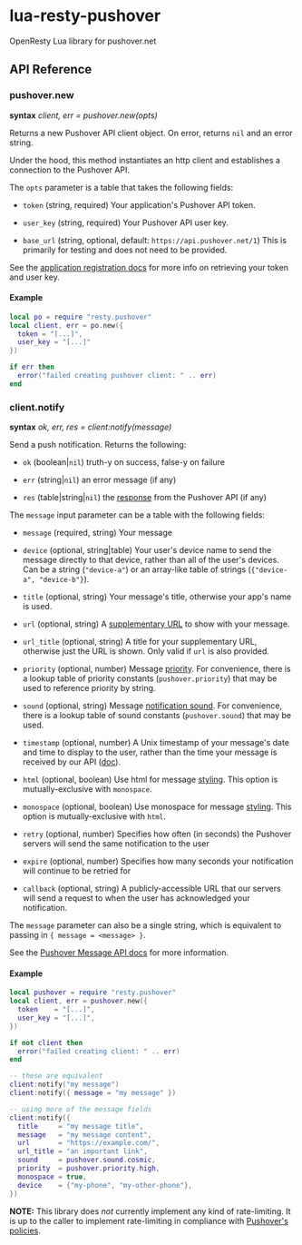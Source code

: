 # lua-resty-pushover

OpenResty Lua library for pushover.net


## API Reference

### pushover.new

**syntax** *client, err = pushover.new(opts)*

Returns a new Pushover API client object. On error, returns `nil` and an error
string.

Under the hood, this method instantiates an http client and establishes a
connection to the Pushover API.

The `opts` parameter is a table that takes the following fields:

* `token` (string, required)
    Your application's Pushover API token.

* `user_key` (string, required)
    Your Pushover API user key.

* `base_url` (string, optional, default: `https://api.pushover.net/1`)
    This is primarily for testing and does not need to be provided.

See the [application registration docs](https://pushover.net/api#registration) for more info on retrieving your token and user key.

#### Example

```lua
local po = require "resty.pushover"
local client, err = po.new({
  token = "[...]",
  user_key = "[...]"
})

if err then
  error("failed creating pushover client: " .. err)
end
```

### client.notify

**syntax** *ok, err, res = client:notify(message)*

Send a push notification. Returns the following:

* `ok` (boolean|`nil`)
  truth-y on success, false-y on failure

* `err` (string|`nil`)
  an error message (if any)

* `res` (table|string|`nil`)
  the [response](https://pushover.net/api#response) from the Pushover API (if any)


The `message` input parameter can be a table with the following fields:

* `message` (required, string)
  Your message

* `device` (optional, string|table)
  Your user's device name to send the message directly to that device, rather than all of the user's devices. Can be a string (`"device-a"`) or an array-like table of strings (`{"device-a", "device-b"}`).

* `title` (optional, string)
  Your message's title, otherwise your app's name is used.

* `url` (optional, string)
  A [supplementary URL](https://pushover.net/api#urls) to show with your message.

* `url_title` (optional, string)
  A title for your supplementary URL, otherwise just the URL is shown. Only valid if `url` is also provided.

* `priority` (optional, number)
  Message [priority](https://pushover.net/api#priority). For convenience, there is a lookup table of priority constants (`pushover.priority`) that may be used to reference priority by string.

* `sound` (optional, string)
  Message [notification sound](https://pushover.net/api#sounds). For convenience, there is a lookup table of sound constants (`pushover.sound`) that may be used.

* `timestamp` (optional, number)
  A Unix timestamp of your message's date and time to display to the user, rather than the time your message is received by our API ([doc](https://pushover.net/api#timestamp)).

* `html` (optional, boolean)
  Use html for message [styling](https://pushover.net/api#html). This option is mutually-exclusive with `monospace`.

* `monospace` (optional, boolean)
  Use monospace for message [styling](https://pushover.net/api#html). This option is mutually-exclusive with `html`.

* `retry` (optional, number)
  Specifies how often (in seconds) the Pushover servers will send the same notification to the user

* `expire` (optional, number)
  Specifies how many seconds your notification will continue to be retried for

* `callback` (optional, string)
  A publicly-accessible URL that our servers will send a request to when the user has acknowledged your notification.

The `message` parameter can also be a single string, which is equivalent to passing in `{ message = <message> }`.

See the [Pushover Message API docs](https://pushover.net/api) for more information.

#### Example

```lua
local pushover = require "resty.pushover"
local client, err = pushover.new({
  token    = "[...]",
  user_key = "[...]",
})

if not client then
  error("failed creating client: " .. err)
end

-- these are equivalent
client:notify("my message")
client:notify({ message = "my message" })

-- using more of the message fields
client:notify({
  title     = "my message title",
  message   = "my message content",
  url       = "https://example.com/",
  url_title = "an important link",
  sound     = pushover.sound.cosmic,
  priority  = pushover.priority.high,
  monospace = true,
  device    = {"my-phone", "my-other-phone"},
})
```

**NOTE:** This library does _not_ currently implement any kind of rate-limiting. It is up to the caller to implement rate-limiting in compliance with [Pushover's policies](https://pushover.net/api#friendly).
